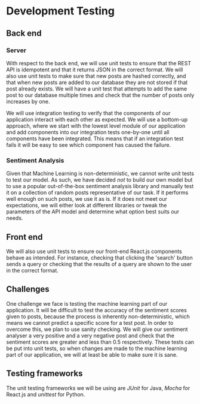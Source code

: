 # Development Testing

## Back end

### Server
With respect to the back end, we will use unit tests to ensure that the REST API is idempotent and that it returns JSON in the correct format. We will also use unit tests to make sure that new posts are hashed correctly, and that when new posts are added to our database they are not stored if that post already exists. We will have a unit test that attempts to add the same post to our database multiple times and check that the number of posts only increases by one.

We will use integration testing to verify that the components of our application interact with each other as expected. We will use a bottom-up approach, where we start with the lowest level module of our application and add components into our integration tests one-by-one until all components have been integrated. This means that if an integration test fails it will be easy to see which component has caused the failure.

### Sentiment Analysis
Given that Machine Learning is non-deterministic, we cannot write unit tests to test our model. As such, we have decided *not* to build our own model but to use a popular out-of-the-box sentiment analysis library and manually test it on a collection of random posts representative of our task. If it performs well enough on such posts, we use it as is. If it does not meet our expectations, we will either look at different libraries or tweak the parameters of the API model and determine what option best suits our needs.

## Front end
We will also use unit tests to ensure our front-end React.js components behave as intended. For instance, checking that clicking the 'search' button sends a query or checking that the results of a query are shown to the user in the correct format.

## Challenges
One challenge we face is testing the machine learning part of our application. It will be difficult to test the accuracy of the sentiment scores given to posts, because the process is inherently non-deterministic, which means we cannot predict a specific score for a test post. In order to overcome this, we plan to use sanity checking. We will give our sentiment analyser a very positive and a very negative post and check that the sentiment scores are greater and less than 0.5 respectively. These tests can be put into unit tests, so when changes are made to the machine learning part of our application, we will at least be able to make sure it is sane.

## Testing frameworks
The unit testing frameworks we will be using are *JUnit* for Java, *Mocha* for React.js and *unittest* for Python.
